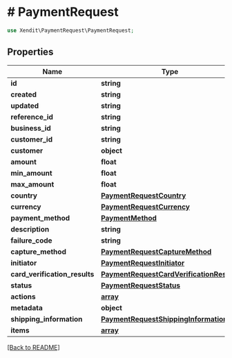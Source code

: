 # # PaymentRequest


```php
use Xendit\PaymentRequest\PaymentRequest;
```
## Properties

| Name | Type | Description | Examples | Notes |
| ------------ | ------------- | ------------- | ------------- | -------------|
| **id** | **string** |  | null |  |
| **created** | **string** |  | null |  |
| **updated** | **string** |  | null |  |
| **reference_id** | **string** |  | null |  |
| **business_id** | **string** |  | null |  |
| **customer_id** | **string** |  | null |  [optional] |
| **customer** | **object** |  | null |  [optional] |
| **amount** | **float** |  | null |  [optional] |
| **min_amount** | **float** |  | null |  [optional] |
| **max_amount** | **float** |  | null |  [optional] |
| **country** | [**PaymentRequestCountry**](PaymentRequestCountry.md) |  | null |  [optional] |
| **currency** | [**PaymentRequestCurrency**](PaymentRequestCurrency.md) |  | null |  |
| **payment_method** | [**PaymentMethod**](PaymentMethod.md) |  | null |  |
| **description** | **string** |  | null |  [optional] |
| **failure_code** | **string** |  | null |  [optional] |
| **capture_method** | [**PaymentRequestCaptureMethod**](PaymentRequestCaptureMethod.md) |  | null |  [optional] |
| **initiator** | [**PaymentRequestInitiator**](PaymentRequestInitiator.md) |  | null |  [optional] |
| **card_verification_results** | [**PaymentRequestCardVerificationResults**](PaymentRequestCardVerificationResults.md) |  | null |  [optional] |
| **status** | [**PaymentRequestStatus**](PaymentRequestStatus.md) |  | null |  |
| **actions** | [**array**](PaymentRequestAction.md) |  | null |  [optional] |
| **metadata** | **object** |  | null |  [optional] |
| **shipping_information** | [**PaymentRequestShippingInformation**](PaymentRequestShippingInformation.md) |  | null |  [optional] |
| **items** | [**array**](PaymentRequestBasketItem.md) |  | null |  [optional] |


[[Back to README]](../../README.md)
